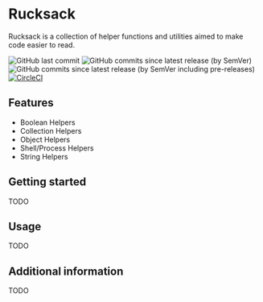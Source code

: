 # Rucksack

Rucksack is a collection of helper functions and utilities aimed to make code easier to read.

![GitHub last commit](https://img.shields.io/github/last-commit/axrs/dart_rucksack)
![GitHub commits since latest release (by SemVer)](https://img.shields.io/github/commits-since/axrs/dart_rucksack/latest)
![GitHub commits since latest release (by SemVer including pre-releases)](https://img.shields.io/github/commits-since/axrs/dart_rucksack/latest?include_prereleases)
[![CircleCI](https://circleci.com/gh/axrs/dart_rucksack/tree/master.svg?style=svg)](https://circleci.com/gh/axrs/dart_rucksack/tree/master)

## Features

- Boolean Helpers
- Collection Helpers
- Object Helpers
- Shell/Process Helpers
- String Helpers

## Getting started

TODO

## Usage

TODO

## Additional information

TODO
